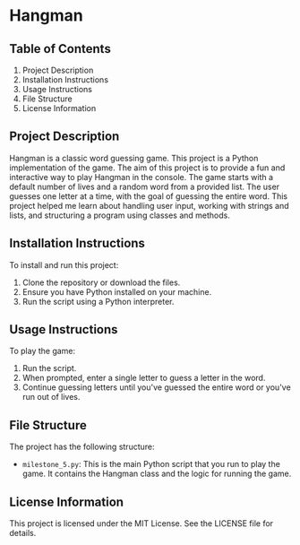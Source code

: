 # Hangman

## Table of Contents
1. Project Description
2. Installation Instructions
3. Usage Instructions
4. File Structure
5. License Information

## Project Description
Hangman is a classic word guessing game. This project is a Python implementation of the game. The aim of this project is to provide a fun and interactive way to play Hangman in the console. The game starts with a default number of lives and a random word from a provided list. The user guesses one letter at a time, with the goal of guessing the entire word. This project helped me learn about handling user input, working with strings and lists, and structuring a program using classes and methods.

## Installation Instructions
To install and run this project:

1. Clone the repository or download the files.
2. Ensure you have Python installed on your machine.
3. Run the script using a Python interpreter.

## Usage Instructions
To play the game:

1. Run the script.
2. When prompted, enter a single letter to guess a letter in the word.
3. Continue guessing letters until you've guessed the entire word or you've run out of lives.

## File Structure
The project has the following structure:

- `milestone_5.py`: This is the main Python script that you run to play the game. It contains the Hangman class and the logic for running the game.

## License Information
This project is licensed under the MIT License. See the LICENSE file for details.
